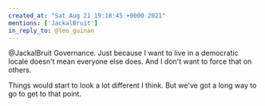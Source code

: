 ```yaml
---
created_at: "Sat Aug 21 19:18:45 +0000 2021"
mentions: ['JackalBruit']
in_reply_to: @leo_guinan
---
```


@JackalBruit Governance. Just because I want to live in a democratic locale doesn't mean everyone else does. And I don't want to force that on others. 

Things would start to look a lot different I think. But we've got a long way to go to get to that point.